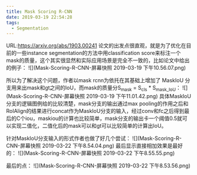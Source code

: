 ```yaml
---
title: Mask Scoring R-CNN
date: 2019-03-19 22:54:28
tags:
  - Segmentation
---
```

URL:https://arxiv.org/abs/1903.00241
论文的出发点很直观，就是为了优化在目前的一些instance segmentation的方法中用classification score来标注一个mask的质量，这个其实很显然和实际应用场景是完全不一致的，比如论文中给出的例子：
![](Mask-Scoring-R-CNN-屏幕快照 2019-03-19 下午10.56.07.png)

所以为了解决这个问题，作者以mask rcnn为依托在其基础上增加了 MaskIoU 分支用来出mask和gt之间的IoU，而mask的质量分S<sub>mask</sub> = S<sub>cls</sub> * S<sub>mask_IoU</sub>：
![](Mask-Scoring-R-CNN-屏幕快照 2019-03-19 下午11.01.42.png)
具体MaskIoU分支的逻辑图例给的比较清楚，mask分支的输出通过max pooling的作用之后和RoIAlign的结果进行concat作为MaskIoU分支的输入，经过conv和fc之后得到最后的C个iou，maskiou的计算也比较简单，mask分支的输出卡一个阈值0.5就可以实现二值化，二值化后的mask可以和gt可以比较简单的计算出IoU。

针对MaskIoU分支输入的形式作者也做了好几个尝试：
![](Mask-Scoring-R-CNN-屏幕快照 2019-03-22 下午8.54.04.png)
最后显示直接相加效果是最好的：
![](Mask-Scoring-R-CNN-屏幕快照 2019-03-22 下午8.55.55.png)

最后的点：
![](Mask-Scoring-R-CNN-屏幕快照 2019-03-22 下午8.53.56.png)
